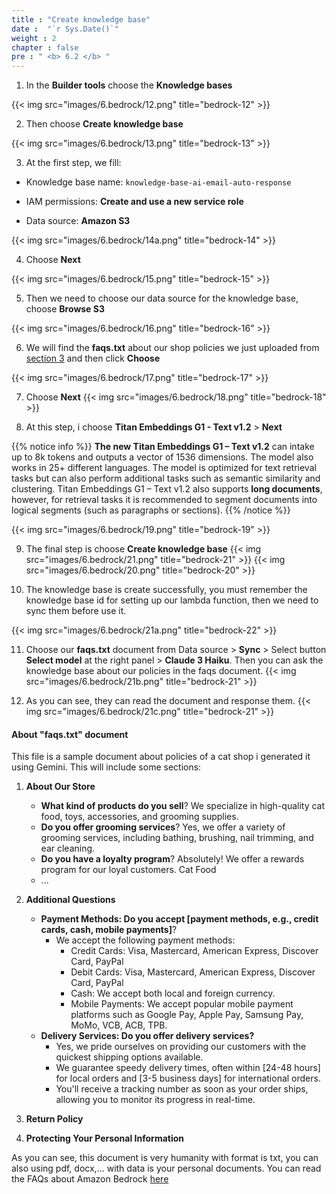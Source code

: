 ```yaml
---
title : "Create knowledge base"
date :  "`r Sys.Date()`" 
weight : 2
chapter : false
pre : " <b> 6.2 </b> "
---
```


1. In the **Builder tools** choose the **Knowledge bases**

{{< img src="images/6.bedrock/12.png" title="bedrock-12" >}}

2. Then choose **Create knowledge base**

{{< img src="images/6.bedrock/13.png" title="bedrock-13" >}}

3. At the first step, we fill:

- Knowledge base name: `knowledge-base-ai-email-auto-response`

- IAM permissions: **Create and use a new service role**

- Data source: **Amazon S3**

{{< img src="images/6.bedrock/14a.png" title="bedrock-14" >}}

4. Choose **Next**

{{< img src="images/6.bedrock/15.png" title="bedrock-15" >}}

5. Then we need to choose our data source for the knowledge base, choose **Browse S3**

{{< img src="images/6.bedrock/16.png" title="bedrock-16" >}}

6. We will find the **faqs.txt** about our shop policies we just uploaded from [section 3](../../3-s3/3.3-upload-documents) and then click **Choose**

{{< img src="images/6.bedrock/17.png" title="bedrock-17" >}}

7. Choose **Next**
{{< img src="images/6.bedrock/18.png" title="bedrock-18" >}}

8. At this step, i choose **Titan Embeddings G1 - Text v1.2** > **Next**

{{% notice info %}}
**The new Titan Embeddings G1 – Text v1.2** can intake up to 8k tokens and outputs a vector of 1536 dimensions. The model also works in 25+ different languages. The model is optimized for text retrieval tasks but can also perform additional tasks such as semantic similarity and clustering. Titan Embeddings G1 – Text v1.2 also supports **long documents**, however, for retrieval tasks it is recommended to segment documents into logical segments (such as paragraphs or sections).
{{% /notice %}}

{{< img src="images/6.bedrock/19.png" title="bedrock-19" >}}

9. The final step is choose **Create knowledge base**
{{< img src="images/6.bedrock/21.png" title="bedrock-21" >}}
{{< img src="images/6.bedrock/20.png" title="bedrock-20" >}}

1.  The knowledge base is create successfully, you must remember the knowledge base id for setting up our lambda function, then we need to sync them before use it.

{{< img src="images/6.bedrock/21a.png" title="bedrock-22" >}}

11. Choose our **faqs.txt** document from Data source > **Sync** > Select button **Select model** at the right panel > **Claude 3 Haiku**. Then you can ask the knowledge base about our policies in the faqs document.
{{< img src="images/6.bedrock/21b.png" title="bedrock-21" >}}

12. As you can see, they can read the document and response them.
{{< img src="images/6.bedrock/21c.png" title="bedrock-21" >}}

#### About "faqs.txt" document

This file is a sample document about policies of a cat shop i generated it using Gemini. This will include some sections:

1. **About Our Store**
	- **What kind of products do you sell**? We specialize in high-quality cat food, toys, accessories, and grooming supplies.
	- **Do you offer grooming services**? Yes, we offer a variety of grooming services, including bathing, brushing, nail trimming, and ear cleaning.
	- **Do you have a loyalty program**? Absolutely! We offer a rewards program for our loyal customers.
Cat Food
    - ...

2. **Additional Questions**

    - **Payment Methods: Do you accept [payment methods, e.g., credit cards, cash, mobile payments]**?
	    - We accept the following payment methods:
            - Credit Cards: Visa, Mastercard, American Express, Discover Card, PayPal
            - Debit Cards: Visa, Mastercard, American Express, Discover Card, PayPal
            - Cash: We accept both local and foreign currency.
            - Mobile Payments: We accept popular mobile payment platforms such as Google Pay, Apple Pay, Samsung Pay, MoMo, VCB, ACB, TPB.
    - **Delivery Services: Do you offer delivery services?**
	    - Yes, we pride ourselves on providing our customers with the quickest shipping options available.
	    - We guarantee speedy delivery times, often within [24-48 hours] for local orders and [3-5 business days] for international orders.
	    - You'll receive a tracking number as soon as your order ships, allowing you to monitor its progress in real-time.
3. **Return Policy**
4. **Protecting Your Personal Information**

As you can see, this document is very humanity with format is txt, you can also using pdf, docx,... with data is your personal documents. You can read the FAQs about Amazon Bedrock [here](https://aws.amazon.com/bedrock/faqs/)
